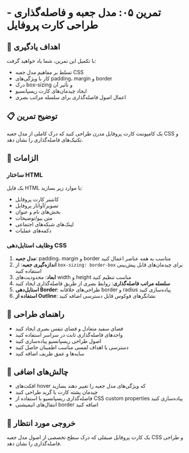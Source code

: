 # تمرین ۰۵: مدل جعبه و فاصله‌گذاری - طراحی کارت پروفایل

## 🎯 اهداف یادگیری

با تکمیل این تمرین، شما یاد خواهید گرفت:

- تسلط بر مفاهیم مدل جعبه CSS
- کار با ویژگی‌های padding، margin و border
- درک box-sizing و تأثیر آن
- ایجاد چیدمان‌های کارت ریسپانسیو
- اعمال اصول فاصله‌گذاری برای سلسله مراتب بصری

## 📋 توضیح تمرین

یک کامپوننت کارت پروفایل مدرن طراحی کنید که درک کاملی از مدل جعبه CSS و تکنیک‌های فاصله‌گذاری را نشان دهد.

## 🔧 الزامات

### ساختار HTML

یک فایل HTML با موارد زیر بسازید:
- کانتینر کارت پروفایل
- تصویر/آواتار پروفایل
- بخش‌های نام و عنوان
- متن بیو/توضیحات
- لینک‌های شبکه‌های اجتماعی
- دکمه‌های عملیات

### وظایف استایل‌دهی CSS

1. **مدل جعبه**: padding، margin و border مناسب به همه عناصر اعمال کنید
2. **اندازه‌گیری جعبه**: از `box-sizing: border-box` برای چیدمان‌های قابل پیش‌بینی استفاده کنید
3. **ابعاد**: محدودیت‌های width و height مناسب تنظیم کنید
4. **سلسله مراتب فاصله‌گذاری**: روابط بصری از طریق فاصله‌گذاری ایجاد کنید
5. **استایل‌دهی Border**: طراحی‌های خلاقانه border و radius پیاده‌سازی کنید
6. **استفاده از Outline**: نشانگرهای فوکوس قابل دسترسی اضافه کنید

## 🎨 راهنمای طراحی

- فضای سفید متعادل و فضای تنفس بصری ایجاد کنید
- واحدهای فاصله‌گذاری ثابت در سراسر استفاده کنید
- اصول طراحی ریسپانسیو پیاده‌سازی کنید
- دسترسی با اهداف لمسی مناسب اطمینان حاصل کنید
- سایه‌ها و عمق ظریف اضافه کنید

## 🚀 چالش‌های اضافی

- افکت‌های hover که ویژگی‌های مدل جعبه را تغییر دهند بسازید
- چیدمان پشته کارت یا گرید طراحی کنید
- فاصله‌گذاری ریسپانسیو با استفاده از CSS custom properties پیاده‌سازی کنید
- انتقال‌های انیمیشنی border اضافه کنید

## 📝 خروجی مورد انتظار

یک کارت پروفایل صیقلی که درک سطح تخصصی از اصول مدل جعبه CSS و طراحی فاصله‌گذاری را نشان دهد.
